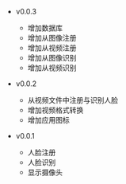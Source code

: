 - v0.0.3
  + 增加数据库
  + 增加从图像注册
  + 增加从视频注册
  + 增加从图像识别
  + 增加从视频识别

- v0.0.2
  + 从视频文件中注册与识别人脸
  + 增加视频格式转换
  + 增加应用图标

- v0.0.1
  + 人脸注册
  + 人脸识别
  + 显示摄像头
